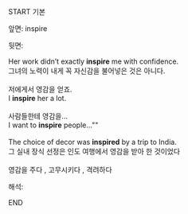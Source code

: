 START
기본

앞면:
inspire


뒷면:
<div>Her work didn’t exactly <strong>inspire</strong> me with confidence. </div><div><div>그녀의 노력이 내게 꼭 자신감을 불어넣은 것은 아니다.<br><br><div><div>저에게서 영감을 얻죠.</div></div><div><div>I <strong>inspire</strong> her a lot.<br><br><div><div>사람들한테 영감을...</div></div><div><div>I want to <strong>inspire</strong> people...""<br><br><div>The choice of decor was <b>inspired</b> by a trip to India. </div><div>그 실내 장식 선정은 인도 여행에서 영감을 받아 한 것이었다</div><br>영감을 주다 , 고무시키다 , 격려하다</div></div></div></div></div></div>


해석:

END